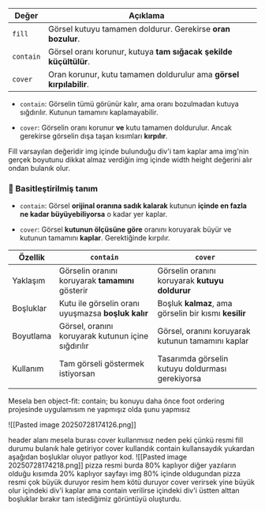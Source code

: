 
| Değer     | Açıklama                                                           |     |
| --------- | ------------------------------------------------------------------ | --- |
| `fill`    | Görsel kutuyu tamamen doldurur. Gerekirse **oran bozulur**.        |     |
| `contain` | Görsel oranı korunur, kutuya **tam sığacak şekilde küçültülür**.   |     |
| `cover`   | Oran korunur, kutu tamamen doldurulur ama **görsel kırpılabilir**. |     |

- `contain`: Görselin tümü görünür kalır, ama oranı bozulmadan kutuya sığdırılır. Kutunun tamamını kaplamayabilir.
    
- `cover`: Görselin oranı korunur **ve** kutu tamamen doldurulur. Ancak gerekirse görselin dışa taşan kısımları **kırpılır**.

Fill varsayılan değeridir img içinde bulunduğu div'i tam kaplar ama img'nin gerçek boyutunu dikkat almaz verdiğin img içinde width height değerini alır ondan bulanık olur.

### 💬 Basitleştirilmiş tanım

- `contain`: Görsel **orijinal oranına sadık kalarak** kutunun **içinde en fazla ne kadar büyüyebiliyorsa** o kadar yer kaplar.
    
- `cover`: Görsel **kutunun ölçüsüne göre** oranını koruyarak büyür ve kutunun tamamını **kaplar**. Gerektiğinde kırpılır.

| Özellik   | `contain`                                          | `cover`                                               |
| --------- | -------------------------------------------------- | ----------------------------------------------------- |
| Yaklaşım  | Görselin oranını koruyarak **tamamını** gösterir   | Görselin oranını koruyarak **kutuyu doldurur**        |
| Boşluklar | Kutu ile görselin oranı uyuşmazsa **boşluk kalır** | Boşluk **kalmaz**, ama görselin bir kısmı **kesilir** |
| Boyutlama | Görsel, oranını koruyarak kutunun içine sığdırılır | Görsel, oranını koruyarak kutunun tamamını kaplar     |
| Kullanım  | Tam görseli göstermek istiyorsan                   | Tasarımda görselin kutuyu doldurması gerekiyorsa      |
|           |                                                    |                                                       |

Mesela ben object-fit: contain; bu konuyu daha önce foot ordering projesinde uygulamısım ne yapmışız olda şunu yapmısız

![[Pasted image 20250728174126.png]]

header alanı mesela burası cover kullanmısız neden peki çünkü resmi fill durumu bulanık hale getiriyor cover kullandık contain kullansaydık yukardan aşağıdan boşluklar oluyor patlıyor kod.
![[Pasted image 20250728174218.png]]
pizza resmi burda 80% kaplıyor diğer yazıların olduğu kısımda 20% kaplıyor sayfayı img 80% içinde oldugundan pizza resmi çok büyük duruyor resim hem kötü duruyor cover verirsek yine büyük olur içindeki div'i kaplar ama contain verilirse içindeki div'i üstten alttan boşluklar bırakır tam istediğimiz görüntüyü oluşturdu.
